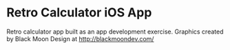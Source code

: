 # Retro Calculator iOS App
Retro calculator app built as an app development exercise. Graphics created by Black Moon Design at http://blackmoondev.com/
